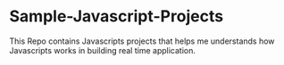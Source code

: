 # Sample-Javascript-Projects

This Repo contains Javascripts projects that helps me understands how Javascripts works in building real time application. 
